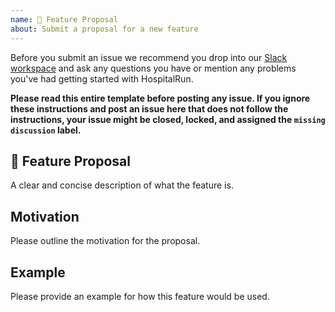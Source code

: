 ```yaml
---
name: 🚀 Feature Proposal
about: Submit a proposal for a new feature
---
```


Before you submit an issue we recommend you drop into our [Slack workspace](https://hospitalrun-slack.herokuapp.com/) and ask any questions you have or mention any problems you've had getting started with HospitalRun.

**Please read this entire template before posting any issue. If you ignore these instructions
and post an issue here that does not follow the instructions, your issue might be closed,
locked, and assigned the `missing discussion` label.**

## 🚀 Feature Proposal

A clear and concise description of what the feature is.

## Motivation

Please outline the motivation for the proposal.

## Example

Please provide an example for how this feature would be used.
